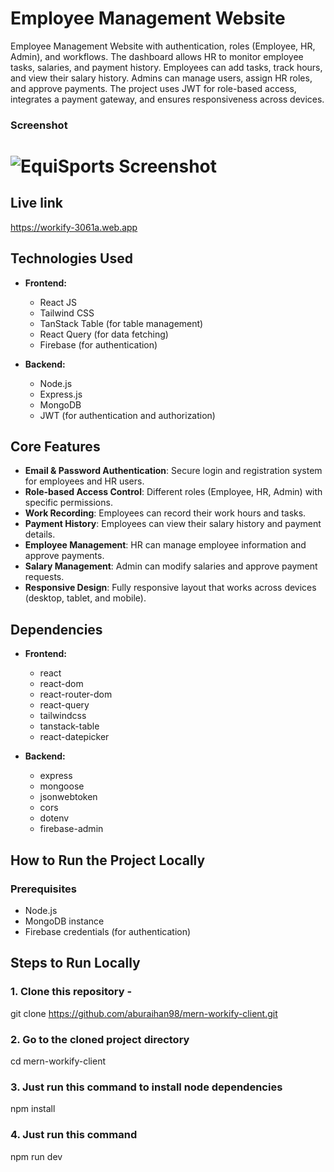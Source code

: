 # Employee Management Website
Employee Management Website with authentication, roles (Employee, HR, Admin), and workflows. The dashboard allows HR to monitor employee tasks, salaries, and payment history. Employees can add tasks, track hours, and view their salary history. Admins can manage users, assign HR roles, and approve payments. The project uses JWT for role-based access, integrates a payment gateway, and ensures responsiveness across devices.

### Screenshot

# ![EquiSports Screenshot](https://i.postimg.cc/3Nj9DnfZ/Screenshot-55.png)

## Live link
https://workify-3061a.web.app

## Technologies Used

- **Frontend:**

  - React JS
  - Tailwind CSS
  - TanStack Table (for table management)
  - React Query (for data fetching)
  - Firebase (for authentication)

- **Backend:**
  - Node.js
  - Express.js
  - MongoDB
  - JWT (for authentication and authorization)

## Core Features

- **Email & Password Authentication**: Secure login and registration system for employees and HR users.
- **Role-based Access Control**: Different roles (Employee, HR, Admin) with specific permissions.
- **Work Recording**: Employees can record their work hours and tasks.
- **Payment History**: Employees can view their salary history and payment details.
- **Employee Management**: HR can manage employee information and approve payments.
- **Salary Management**: Admin can modify salaries and approve payment requests.
- **Responsive Design**: Fully responsive layout that works across devices (desktop, tablet, and mobile).

## Dependencies

- **Frontend:**

  - react
  - react-dom
  - react-router-dom
  - react-query
  - tailwindcss
  - tanstack-table
  - react-datepicker

- **Backend:**
  - express
  - mongoose
  - jsonwebtoken
  - cors
  - dotenv
  - firebase-admin

## **How to Run the Project Locally**

### Prerequisites

- Node.js
- MongoDB instance
- Firebase credentials (for authentication)

## Steps to Run Locally

### 1. Clone this repository -

git clone https://github.com/aburaihan98/mern-workify-client.git

### 2. Go to the cloned project directory

cd mern-workify-client

### 3. Just run this command to install node dependencies

npm install

### 4. Just run this command

npm run dev

